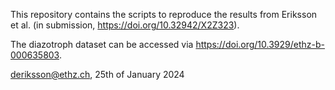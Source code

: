 This repository contains the scripts to reproduce the results from Eriksson et al. (in submission, https://doi.org/10.32942/X2Z323). 

The diazotroph dataset can be accessed via https://doi.org/10.3929/ethz-b-000635803. 

deriksson@ethz.ch, 25th of January 2024 
